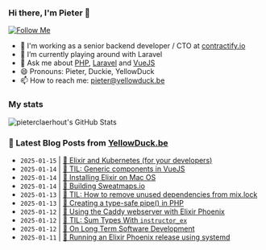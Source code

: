 ### Hi there, I'm Pieter 👋  
[![Follow Me](https://img.shields.io/github/followers/pieterclaerhout?label=Follow&style=social)](https://github.com/pieterclaerhout)

- 🏢 I'm working as a senior backend developer / CTO at [contractify.io](https://contractify.io)
- 🌱 I’m currently playing around with Laravel
- 💬 Ask me about [PHP](https://php.net), [Laravel](http://laravel.com) and [VueJS](https://vuejs.org)
- 😄 Pronouns: Pieter, Duckie, YellowDuck
- 📫 How to reach me: pieter@yellowduck.be

### My stats

![pieterclaerhout's GitHub Stats](https://github-readme-stats.vercel.app/api?username=pieterclaerhout&show_icons=true&count_private=true&line_height=40)

### 📩 Latest Blog Posts from [YellowDuck.be](https://www.yellowduck.be/)
<!-- BLOG-POST-LIST:START -->
- `2025-01-15` | [🔗 Elixir and Kubernetes &lpar;for your developers&rpar;](https://www.yellowduck.be/posts/elixir-and-kubernetes-for-your-developers)  
- `2025-01-14` | [🐥 TIL: Generic components in VueJS](https://www.yellowduck.be/posts/til-generic-components-in-vuejs)  
- `2025-01-14` | [🔗 Installing Elixir on Mac OS](https://www.yellowduck.be/posts/installing-elixir-on-mac-os)  
- `2025-01-14` | [🔗 Building Sweatmaps.io](https://www.yellowduck.be/posts/building-sweatmaps-io)  
- `2025-01-13` | [🔗 TIL: How to remove unused dependencies from mix.lock](https://www.yellowduck.be/posts/til-how-to-remove-unused-dependencies-from-mix-lock)  
- `2025-01-13` | [🔗 Creating a type-safe pipe&lpar;&rpar; in PHP](https://www.yellowduck.be/posts/creating-a-type-safe-pipe-in-php)  
- `2025-01-12` | [🐥 Using the Caddy webserver with Elixir Phoenix](https://www.yellowduck.be/posts/using-the-caddy-webserver-with-elixir-phoenix)  
- `2025-01-12` | [🔗 TIL: Sum Types With `instructor_ex`](https://www.yellowduck.be/posts/til-sum-types-with-instructor-ex)  
- `2025-01-12` | [🔗 On Long Term Software Development](https://www.yellowduck.be/posts/on-long-term-software-development)  
- `2025-01-11` | [🐥 Running an Elixir Phoenix release using systemd](https://www.yellowduck.be/posts/running-an-elixir-phoenix-release-using-systemd)  

<!-- BLOG-POST-LIST:END -->
